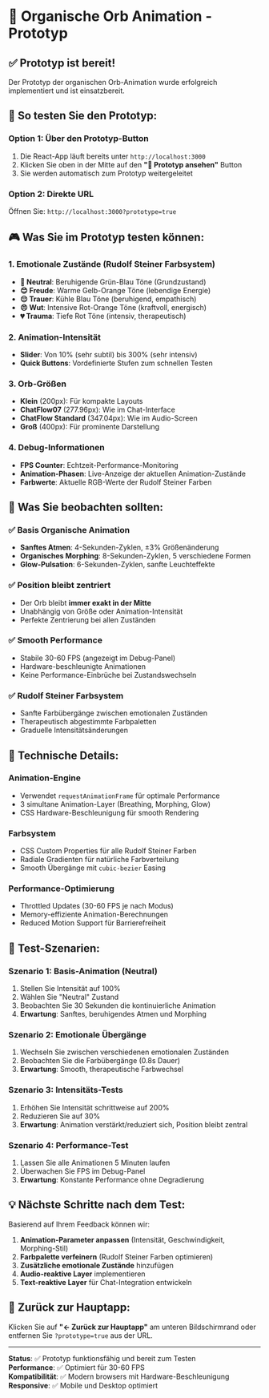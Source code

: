 # 🔬 Organische Orb Animation - Prototyp

## ✅ Prototyp ist bereit!

Der Prototyp der organischen Orb-Animation wurde erfolgreich implementiert und ist einsatzbereit.

## 🚀 So testen Sie den Prototyp:

### Option 1: Über den Prototyp-Button
1. Die React-App läuft bereits unter `http://localhost:3000`
2. Klicken Sie oben in der Mitte auf den **"🔬 Prototyp ansehen"** Button
3. Sie werden automatisch zum Prototyp weitergeleitet

### Option 2: Direkte URL
Öffnen Sie: `http://localhost:3000?prototype=true`

## 🎮 Was Sie im Prototyp testen können:

### 1. **Emotionale Zustände (Rudolf Steiner Farbsystem)**
- **🌿 Neutral**: Beruhigende Grün-Blau Töne (Grundzustand)
- **😊 Freude**: Warme Gelb-Orange Töne (lebendige Energie)
- **😔 Trauer**: Kühle Blau Töne (beruhigend, empathisch)
- **😠 Wut**: Intensive Rot-Orange Töne (kraftvoll, energisch)
- **💔 Trauma**: Tiefe Rot Töne (intensiv, therapeutisch)

### 2. **Animation-Intensität**
- **Slider**: Von 10% (sehr subtil) bis 300% (sehr intensiv)
- **Quick Buttons**: Vordefinierte Stufen zum schnellen Testen

### 3. **Orb-Größen**
- **Klein** (200px): Für kompakte Layouts
- **ChatFlow07** (277.96px): Wie im Chat-Interface
- **ChatFlow Standard** (347.04px): Wie im Audio-Screen
- **Groß** (400px): Für prominente Darstellung

### 4. **Debug-Informationen**
- **FPS Counter**: Echtzeit-Performance-Monitoring
- **Animation-Phasen**: Live-Anzeige der aktuellen Animation-Zustände
- **Farbwerte**: Aktuelle RGB-Werte der Rudolf Steiner Farben

## 🎯 Was Sie beobachten sollten:

### ✅ **Basis Organische Animation**
- **Sanftes Atmen**: 4-Sekunden-Zyklen, ±3% Größenänderung
- **Organisches Morphing**: 8-Sekunden-Zyklen, 5 verschiedene Formen
- **Glow-Pulsation**: 6-Sekunden-Zyklen, sanfte Leuchteffekte

### ✅ **Position bleibt zentriert**
- Der Orb bleibt **immer exakt in der Mitte**
- Unabhängig von Größe oder Animation-Intensität
- Perfekte Zentrierung bei allen Zuständen

### ✅ **Smooth Performance**
- Stabile 30-60 FPS (angezeigt im Debug-Panel)
- Hardware-beschleunigte Animationen
- Keine Performance-Einbrüche bei Zustandswechseln

### ✅ **Rudolf Steiner Farbsystem**
- Sanfte Farbübergänge zwischen emotionalen Zuständen
- Therapeutisch abgestimmte Farbpaletten
- Graduelle Intensitätsänderungen

## 🔧 Technische Details:

### **Animation-Engine**
- Verwendet `requestAnimationFrame` für optimale Performance
- 3 simultane Animation-Layer (Breathing, Morphing, Glow)
- CSS Hardware-Beschleunigung für smooth Rendering

### **Farbsystem**
- CSS Custom Properties für alle Rudolf Steiner Farben
- Radiale Gradienten für natürliche Farbverteilung
- Smooth Übergänge mit `cubic-bezier` Easing

### **Performance-Optimierung**
- Throttled Updates (30-60 FPS je nach Modus)
- Memory-effiziente Animation-Berechnungen
- Reduced Motion Support für Barrierefreiheit

## 🧪 Test-Szenarien:

### **Szenario 1: Basis-Animation (Neutral)**
1. Stellen Sie Intensität auf 100%
2. Wählen Sie "Neutral" Zustand
3. Beobachten Sie 30 Sekunden die kontinuierliche Animation
4. **Erwartung**: Sanftes, beruhigendes Atmen und Morphing

### **Szenario 2: Emotionale Übergänge**
1. Wechseln Sie zwischen verschiedenen emotionalen Zuständen
2. Beobachten Sie die Farbübergänge (0.8s Dauer)
3. **Erwartung**: Smooth, therapeutische Farbwechsel

### **Szenario 3: Intensitäts-Tests**
1. Erhöhen Sie Intensität schrittweise auf 200%
2. Reduzieren Sie auf 30%
3. **Erwartung**: Animation verstärkt/reduziert sich, Position bleibt zentral

### **Szenario 4: Performance-Test**
1. Lassen Sie alle Animationen 5 Minuten laufen
2. Überwachen Sie FPS im Debug-Panel
3. **Erwartung**: Konstante Performance ohne Degradierung

## 💡 **Nächste Schritte nach dem Test:**

Basierend auf Ihrem Feedback können wir:

1. **Animation-Parameter anpassen** (Intensität, Geschwindigkeit, Morphing-Stil)
2. **Farbpalette verfeinern** (Rudolf Steiner Farben optimieren)
3. **Zusätzliche emotionale Zustände** hinzufügen
4. **Audio-reaktive Layer** implementieren
5. **Text-reaktive Layer** für Chat-Integration entwickeln

## 🔄 **Zurück zur Hauptapp:**
Klicken Sie auf **"← Zurück zur Hauptapp"** am unteren Bildschirmrand oder entfernen Sie `?prototype=true` aus der URL.

---

**Status**: ✅ Prototyp funktionsfähig und bereit zum Testen  
**Performance**: ✅ Optimiert für 30-60 FPS  
**Kompatibilität**: ✅ Modern browsers mit Hardware-Beschleunigung  
**Responsive**: ✅ Mobile und Desktop optimiert